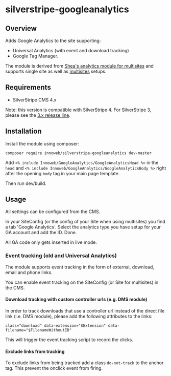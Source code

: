 # silverstripe-googleanalytics

## Overview

Adds Google Analytics to the site supporting:
* Universal Analytics (with event and download tracking)
* Google Tag Manager.

The module is derived from [Shea's analytics module for multisites](https://github.com/sheadawson/silverstripe-multisites-googleanalytics) and supports single site as well as [multisites](https://github.com/symbiote/silverstripe-multisites) setups.

## Requirements

* SilverStripe CMS 4.x

Note: this version is compatible with SilverStripe 4. For SilverStripe 3, please see the [3.x release line](https://github.com/xini/silverstripe-sitemap/tree/3).

## Installation

Install the module using composer:

```
composer require innoweb/silverstripe-googleanalytics dev-master
```

Add `<% include Innoweb/GoogleAnalytics/GoogleAnalyticsHead %>` in the `head` and `<% include Innoweb/GoogleAnalytics/GoogleAnalyticsBody %>` right after the opening `body` tag in your 
main page template.

Then run dev/build.

## Usage

All settings can be configured from the CMS.

In your SiteConfig (or the config of your Site when using multisites) you find a tab 'Google Analytics'. Select the analytics type you have setup for your GA account and add the ID. Done.

All GA code only gets inserted in live mode.

### Event tracking (old and Universal Analytics)

The module supports event tracking in the form of external, download, email and phone links.
 
You can enable event tracking on the SiteConfig (or Site for multisites) in the CMS.

#### Download tracking with custom controller urls (e.g. DMS module)

In order to track downloads that use a controller url instead of the direct file 
link (i.e. DMS module), please add the following attributes to the links:

```
class="download" data-extension="$Extension" data-filename="$FilenameWithoutID"
```

This will trigger the event tracking script to record the clicks.

#### Exclude links from tracking

To exclude links from being tracked add a class `do-not-track` to the anchor tag. 
This prevent the onclick event from firing. 
